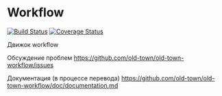 # Workflow

[![Build Status](https://secure.travis-ci.org/old-town/old-town-workflow.svg?branch=dev)](https://secure.travis-ci.org/old-town/old-town-workflow)
[![Coverage Status](https://coveralls.io/repos/old-town/old-town-workflow/badge.svg?branch=dev&service=github)](https://coveralls.io/github/old-town/old-town-workflow?branch=dev)

Движок workflow

Обсуждение проблем https://github.com/old-town/old-town-workflow/issues

Документация (в процессе перевода) https://github.com/old-town/old-town-workflow/doc/documentation.md

